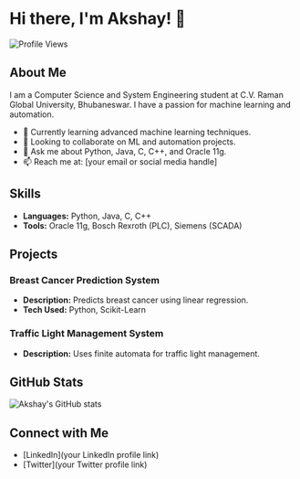 # Hi there, I'm Akshay! 👋

![Profile Views](https://komarev.com/ghpvc/?username=akshay210704&color=blue)

## About Me

I am a Computer Science and System Engineering student at C.V. Raman Global University, Bhubaneswar. I have a passion for machine learning and automation.

- 🌱 Currently learning advanced machine learning techniques.
- 👯 Looking to collaborate on ML and automation projects.
- 💬 Ask me about Python, Java, C, C++, and Oracle 11g.
- 📫 Reach me at: [your email or social media handle]

## Skills

- **Languages:** Python, Java, C, C++
- **Tools:** Oracle 11g, Bosch Rexroth (PLC), Siemens (SCADA)

## Projects

### Breast Cancer Prediction System
- **Description:** Predicts breast cancer using linear regression.
- **Tech Used:** Python, Scikit-Learn

### Traffic Light Management System
- **Description:** Uses finite automata for traffic light management.

## GitHub Stats

![Akshay's GitHub stats](https://github-readme-stats.vercel.app/api?username=akshay210704&show_icons=true&theme=radical)

## Connect with Me

- [LinkedIn](your LinkedIn profile link)
- [Twitter](your Twitter profile link)
